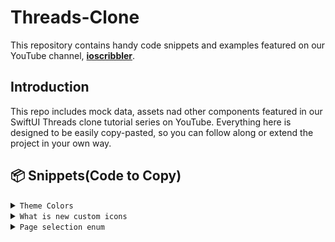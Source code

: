 # Threads-Clone

This repository contains handy code snippets and examples featured on our YouTube channel, <a href="https://www.youtube.com/@ioscribbler/videos" target="_blank"><b>ioscribbler</b></a>.

## Introduction
This repo includes mock data, assets nad other components featured in our SwiftUI Threads clone tutorial series on YouTube. Everything here is designed to be easily copy-pasted, so you can follow along or extend the project in your own way.

## <a name="snippets">📦 Snippets(Code to Copy)</a>

<details>
<summary><code>Theme Colors</code></summary>
<br>
 
```swift
Copy the ThemeColors from above directly into your assets Folder in XCode.
```
</details>


<details>
<summary><code>What is new custom icons</code></summary>
<br>
 
```swift
 struct MockHelper {
    static let whatIsNewActionIcons: [Image] = [
        Image(systemName: "photo.on.rectangle.angled"),
        Image(systemName: "camera"),
        Image(systemName: "document"),
        Image(systemName: "microphone"),
        Image(systemName: "number"),
        Image(systemName: "line.3.horizontal.decrease"),
        Image(systemName: "mappin.circle"),
    ]
}
```
</details>

<details>
<summary><code>Page selection enum</code></summary>
<br>
  
```swift
enum PageSelection: CaseIterable {
    case forYou
    case following
    
    static let pageSelectionID = "PageSelectionID" // used for matched geo effect
    
    var title: String {
        switch self {
        case .forYou:
            return "For You"
        case .following:
            return "Following"
        }
    }
}
```

</details>
